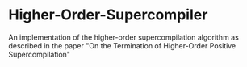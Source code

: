 # Higher-Order-Supercompiler
An implementation of the higher-order supercompilation algorithm as described in the paper "On the Termination of Higher-Order Positive Supercompilation"
